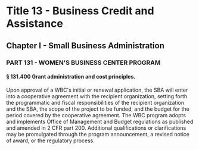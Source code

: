 
# Title 13 - Business Credit and Assistance
## Chapter I - Small Business Administration
### PART 131 - WOMEN'S BUSINESS CENTER PROGRAM
#### § 131.400 Grant administration and cost principles.

Upon approval of a WBC's initial or renewal application, the SBA will enter into a cooperative agreement with the recipient organization, setting forth the programmatic and fiscal responsibilities of the recipient organization and the SBA, the scope of the project to be funded, and the budget for the period covered by the cooperative agreement. The WBC program adopts and implements Office of Management and Budget regulations as published and amended in 2 CFR part 200. Additional qualifications or clarifications may be promulgated through the program announcement, a revised notice of award, or the regulatory process.
